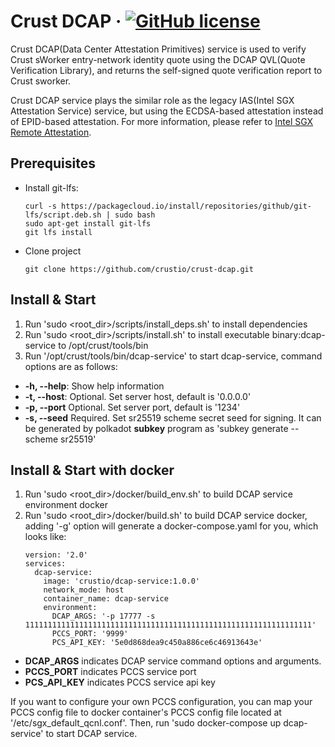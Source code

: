 # Crust DCAP &middot; [![GitHub license](https://img.shields.io/github/license/crustio/crust-dcap)](LICENSE)

Crust DCAP(Data Center Attestation Primitives) service is used to verify Crust sWorker entry-network identity quote using the DCAP QVL(Quote Verification Library), and returns the self-signed quote verification report to Crust sworker.

Crust DCAP service plays the similar role as the legacy IAS(Intel SGX Attestation Service) service, but using the ECDSA-based attestation instead of EPID-based attestation. For more information, please refer to [Intel SGX Remote Attestation](https://www.intel.com/content/www/us/en/developer/tools/software-guard-extensions/attestation-services.html).

## Prerequisites 
- Install git-lfs:
  ```
  curl -s https://packagecloud.io/install/repositories/github/git-lfs/script.deb.sh | sudo bash
  sudo apt-get install git-lfs
  git lfs install
  ```

- Clone project
  ```
  git clone https://github.com/crustio/crust-dcap.git
  ```

## Install & Start
1. Run 'sudo <root_dir>/scripts/install_deps.sh' to install dependencies
1. Run 'sudo <root_dir>/scripts/install.sh' to install executable binary:dcap-service to /opt/crust/tools/bin
1. Run '/opt/crust/tools/bin/dcap-service' to start dcap-service, command options are as follows:
  - **-h, --help**: Show help information
  - **-t, --host**: Optional. Set server host, default is '0.0.0.0'
  - **-p, --port** Optional. Set server port, default is '1234'
  - **-s, --seed** Required. Set sr25519 scheme secret seed for signing. It can be generated by polkadot **subkey** program as 'subkey generate --scheme sr25519'

## Install & Start with docker
1. Run 'sudo <root_dir>/docker/build_env.sh' to build DCAP service environment docker
1. Run 'sudo <root_dir>/docker/build.sh' to build DCAP service docker, adding '-g' option will generate a docker-compose.yaml for you, which looks like:
   ```
   version: '2.0'
   services:
     dcap-service:
       image: 'crustio/dcap-service:1.0.0'
       network_mode: host
       container_name: dcap-service
       environment:
         DCAP_ARGS: '-p 17777 -s 1111111111111111111111111111111111111111111111111111111111111111'
         PCCS_PORT: '9999'
         PCS_API_KEY: '5e0d868dea9c450a886ce6c46913643e'
   ```
- **DCAP_ARGS** indicates DCAP service command options and arguments.
- **PCCS_PORT** indicates PCCS service port
- **PCS_API_KEY** indicates PCCS service api key

If you want to configure your own PCCS configuration, you can map your PCCS config file to docker container's PCCS config file located at '/etc/sgx_default_qcnl.conf'. Then, run 'sudo docker-compose up dcap-service' to start DCAP service.
